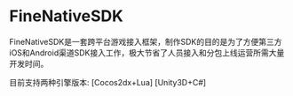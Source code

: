 # FineNativeSDK

FineNativeSDK是一套跨平台游戏接入框架，制作SDK的目的是为了方便第三方iOS和Android渠道SDK接入工作，极大节省了人员接入和分包上线运营所需大量开发时间。

目前支持两种引擎版本: [Cocos2dx+Lua] [Unity3D+C#]

